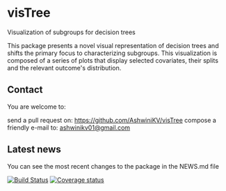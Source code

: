 # visTree 
Visualization of subgroups for decision trees

This package presents a novel visual representation of decision trees and shifts the primary focus to characterizing subgroups. This visualization is composed of a series of plots that display selected covariates, their splits and the relevant outcome's distribution.

## Contact
You are welcome to:

send a pull request on: https://github.com/AshwiniKV/visTree
compose a friendly e-mail to: ashwinikv01@gmail.com 

## Latest news
You can see the most recent changes to the package in the NEWS.md file

[![Build Status](https://travis-ci.org/AshwiniKV/visTree.svg?branch=master)](https://travis-ci.org/AshwiniKV/visTree)
[![Coverage status](https://codecov.io/gh/AshwiniKV/visTree/branch/master/graph/badge.svg)](https://codecov.io/github/AshwiniKV/visTree?branch=master)

